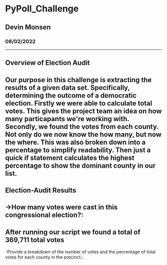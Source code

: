 # PyPoll_Challenge
## Devin Monsen
### 08/02/2022
---
**Overview of Election Audit**
---
Our purpose in this challenge is extracting the results of a given data set. Specifically, determining the outcome of a democratic election. Firstly we were able to calculate total votes. This gives the project team an idea on how many particapants we're working with. Secondly, we found the votes from each county. Not only do we now know the how many, but now the where. This was also broken down into a percentage to simplify readability. Then just a quick if statement calculates the highest percentage to show the dominant county in our list.
---
**Election-Audit Results**
---
->How many votes were cast in this congressional election?: 
---
After running our script we found a total of 369,711 total votes
---
-Provide a breakdown of the number of votes and the percentage of total votes for each county in the precinct.: 
